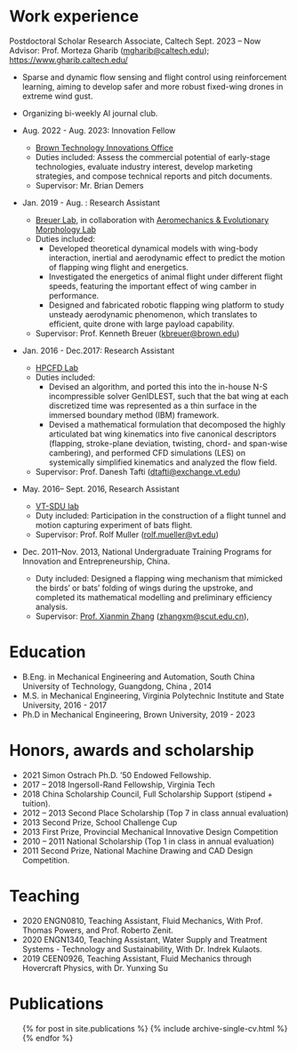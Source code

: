 

Work experience
======

Postdoctoral Scholar Research Associate, Caltech Sept. 2023 – Now
Advisor: Prof. Morteza Gharib (mgharib@caltech.edu); https://www.gharib.caltech.edu/
* Sparse and dynamic flow sensing and flight control using reinforcement learning, aiming to develop safer and more robust fixed-wing drones in extreme wind gust.
* Organizing bi-weekly AI journal club.

* Aug. 2022 - Aug. 2023: Innovation Fellow
  * [Brown Technology Innovations Office](https://www.brown.edu/research/conducting-research-brown/tech-innovations/brown-technology-innovations-staff)
  * Duties included: Assess the commercial potential of early-stage technologies, evaluate industry interest, develop marketing strategies, and compose technical reports and pitch documents.
  * Supervisor: Mr. Brian Demers

* Jan. 2019 - Aug. : Research Assistant
  * [Breuer Lab](https://sites.brown.edu/breuerlab/), in collaboration with [Aeromechanics & Evolutionary Morphology Lab](https://www.brown.edu/Departments/EEB/EML/)
  * Duties included: 
       * Developed theoretical dynamical models with wing-body interaction, inertial and aerodynamic effect to predict the motion of flapping wing flight and energetics. 
       * Investigated the energetics of animal flight under different flight speeds, featuring the important effect of wing camber in performance.
       * Designed and fabricated robotic flapping wing platform to study unsteady aerodynamic phenomenon, which translates to efficient, quite drone with large payload capability.
  * Supervisor: Prof. Kenneth Breuer (kbreuer@brown.edu)

* Jan. 2016 - Dec.2017: Research Assistant
  * [HPCFD Lab](https://hpcfd.me.vt.edu/)
  * Duties included: 
       * Devised an algorithm, and ported this into the in-house N-S incompressible solver GenIDLEST, such that the bat wing at each discretized time was represented as a thin surface in the immersed boundary method (IBM) framework.
       * Devised a mathematical formulation that decomposed the highly articulated bat wing kinematics into five canonical descriptors (flapping, stroke-plane deviation, twisting, chord- and span-wise cambering), and performed CFD simulations (LES) on systemically simplified kinematics and analyzed the flow field.
  * Supervisor: Prof. Danesh Tafti (dtafti@exchange.vt.edu)

* May. 2016– Sept. 2016, Research Assistant
  *  [VT-SDU lab](https://www.nature.com/nature-index/institution-outputs/china/shandong-university-virginia-tech-international-laboratory/5d678d6547484108b33eb9ac)
  *  Duty included: Participation in the construction of a flight tunnel and motion capturing experiment of bats flight.
  *  Supervisor: Prof. Rolf Muller (rolf.mueller@vt.edu) 

* Dec. 2011–Nov. 2013, National Undergraduate Training Programs for Innovation and Entrepreneurship, China.
  * Duty included: Designed a flapping wing mechanism that mimicked the birds’ or bats’ folding of wings during the upstroke, and completed its mathematical modelling and preliminary efficiency analysis.
  * Supervisor: [Prof. Xianmin Zhang](https://scholar.google.com/citations?user=x0cieSsAAAAJ&hl=en) (zhangxm@scut.edu.cn),

Education
======
* B.Eng. in Mechanical Engineering and Automation, South China University of Technology, Guangdong, China , 2014
* M.S. in Mechanical Engineering, Virginia Polytechnic Institute and State University, 2016 - 2017
* Ph.D in Mechanical Engineering, Brown University, 2019 - 2023
  
Honors, awards and scholarship
======
* 2021		Simon Ostrach Ph.D. ’50 Endowed Fellowship.
* 2017 – 2018	Ingersoll-Rand Fellowship, Virginia Tech
* 2018    China Scholarship Council, Full Scholarship Support (stipend + tuition).
* 2012 – 2013	Second Place Scholarship (Top 7 in class annual evaluation)
* 2013 		Second Prize, School Challenge Cup						      
* 2013 		First Prize, Provincial Mechanical Innovative Design Competition			
* 2010 – 2011 	National Scholarship (Top 1 in class in annual evaluation)
* 2011 		Second Prize, National Machine Drawing and CAD Design Competition. 

Teaching
======
* 2020  ENGN0810, Teaching Assistant, Fluid Mechanics, With Prof. Thomas Powers, and Prof. Roberto Zenit.
* 2020  ENGN1340, Teaching Assistant, Water Supply and Treatment Systems - Technology and Sustainability, With Dr. Indrek Kulaots.
* 2019  CEEN0926, Teaching Assistant, Fluid Mechanics through Hovercraft Physics, with Dr. Yunxing Su
  
Publications
======
  <ul>{% for post in site.publications %}
    {% include archive-single-cv.html %}
  {% endfor %}</ul>
  

  
